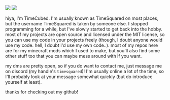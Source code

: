 ![](https://github-readme-stats.vercel.app/api?username=timecubed&theme=nightowl&show_icons=true&hide_border=false&count_private=true)
![](https://github-readme-streak-stats.herokuapp.com/?user=timecubed&theme=nightowl&hide_border=false)

hiya, I'm TimeCubed. I'm usually known as TimeSquared on most places, but the username TimeSquared is taken by someone else.
I stopped programming for a while, but I've slowly started to get back into the hobby. most of my projects are open source and licensed under the MIT
license, so you can use my code in your projects freely (though, I doubt anyone would use my code. hell, I doubt I'd use my own code..). most of my
repos here are for my minecraft mods which I used to make, but you'll also find some other stuff too that you can maybe mess around with if you want.

my dms are pretty open, so if you do want to contact me, just message me on discord (my handle's `timesquared`)! I'm usually online a lot of the time,
so I'll probably look at your message somewhat quickly (but do introduce yourself at least).

thanks for checking out my github!

<!--- this is friggin old, look at that username.
SummerNugget/SummerNugget is a ✨ special ✨ repository because its `README.md` (this file) appears on your GitHub profile.
You can click the Preview link to take a look at your changes.
--->

<!--- hey! don't look at my old bios :(
Hi, I'm TimeCubed. I'm most known by TimeSquared on most places, but unforunately the username TimeSquared is taken on GitHub. I am a high school student, and I enjoy doing a bunch of random hobbies and stuff that interests me. I'm currently learning the C programming language, and I've coded in **Java/C/C++/HTML/CSS/Python** before, but I'm mainly coding in Java nowadays. You can contact me by sending me a DM on Discord, where my Discord handle is `timesquared`. I am usually very active on Discord, and I will usually look at any DM requests I get, so feel free to ask me about anything I make. This GitHub profile is mainly for sharing the stuff I do and currently working on, and I aprreciate any contributions to any of my projects, new or old. My code is always going to be free and open source, and all of the stuff here on my GitHub profile is licensed under the MIT License. Feel free to use, change, or even distribute my code as long as you provide credit for my work.
--->
<!---
Hey there, I'm TimeCubed, also known as TimeSquared in most places (but some guy took the username on github already so I'm stuck with this).
I do random stuff, most include programming or making mods for minecraft, which, hey that's what this whole Github is about. All of my mods here
are open source so you can go mess around with them if you'd like (please do, I'm too lazy to go improve them myself). You'll probably find some
other projects sprinkled about in here, which you could also go mess around with (a.k.a: you know what to do, go make a pr or something).

If you do wanna go talk to me about something (at all) then you could just go message me on discord (my handle's `timesquared`), I'll probably look
at what you're saying very quickly (but please do introduce yourself, tell me you're from my github or something, or tell me if you're a spam bot,
anything goes).

Anyways, thanks for checking out my Github I guess?

-- Sincerely, walter square * 6 (some certain cuphead looking discord person would get this)
--->

